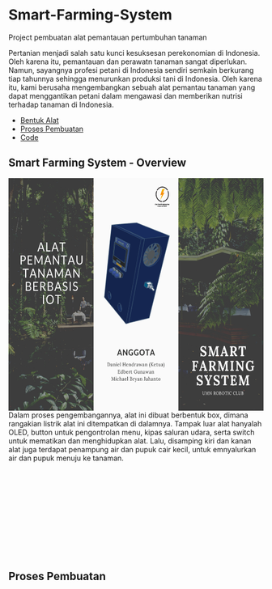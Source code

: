 # Smart-Farming-System
Project pembuatan alat pemantauan pertumbuhan tanaman

Pertanian menjadi salah satu kunci kesuksesan perekonomian di Indonesia. Oleh karena itu, pemantauan dan perawatn tanaman sangat diperlukan. Namun, sayangnya profesi petani di Indonesia sendiri semkain berkurang tiap tahunnya sehingga menurunkan produksi tani di Indonesia. Oleh karena itu, kami berusaha mengembangkan sebuah alat pemantau tanaman yang dapat menggantikan petani dalam mengawasi dan memberikan nutrisi terhadap tanaman di Indonesia.

<ul>
  <li><a href="#bentuk">Bentuk Alat</a></li>
  <li><a href="#buatAlat">Proses Pembuatan</a></li>
  <li><a href="#code">Code</a></li>
</ul>

## Smart Farming System - Overview
<div id="bentuk"></div>
<img src="https://github.com/charlesLangko1234/Smart-Farming-System/blob/main/IOT%20COMPETITION%20EEF/PAMFLET_PAGE1.png" align="left" alt="Bentuk Luar Alat" style="height:460px;"/>

Dalam proses pengembangannya, alat ini dibuat berbentuk box, dimana rangakian listrik alat ini ditempatkan di dalamnya. Tampak luar alat hanyalah OLED, button untuk pengontrolan menu, kipas saluran udara, serta switch untuk mematikan dan menghidupkan alat. Lalu, disamping kiri dan kanan alat juga terdapat penampung air dan pupuk cair kecil, untuk emnyalurkan air dan pupuk menuju ke tanaman.

<br><br><br><br><br><br><br><br><br><br>
## Proses Pembuatan
<div id="buatAlat"></div>
